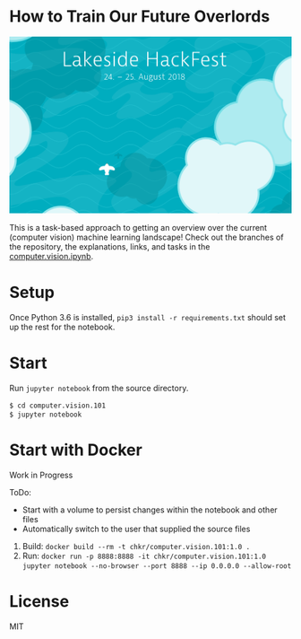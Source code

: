 # How to Train Our Future Overlords

![](lakeside-hackfest-18.png)

This is a task-based approach to getting an overview over the current (computer vision) machine learning landscape! Check out the branches of the repository, the explanations, links, and tasks in the [computer.vision.ipynb](computer.vision.ipynb). 

# Setup

Once Python 3.6 is installed, `pip3 install -r requirements.txt` should set up the rest for the notebook. 

# Start


Run `jupyter notebook` from the source directory. 

~~~
$ cd computer.vision.101
$ jupyter notebook
~~~

# Start with Docker

Work in Progress

ToDo:

* Start with a volume to persist changes within the notebook and other files
* Automatically switch to the user that supplied the source files

1. Build: ``docker build --rm -t chkr/computer.vision.101:1.0 .``
1. Run: ``docker run -p 8888:8888 -it chkr/computer.vision.101:1.0 jupyter notebook --no-browser --port 8888 --ip 0.0.0.0 --allow-root``

# License 

MIT